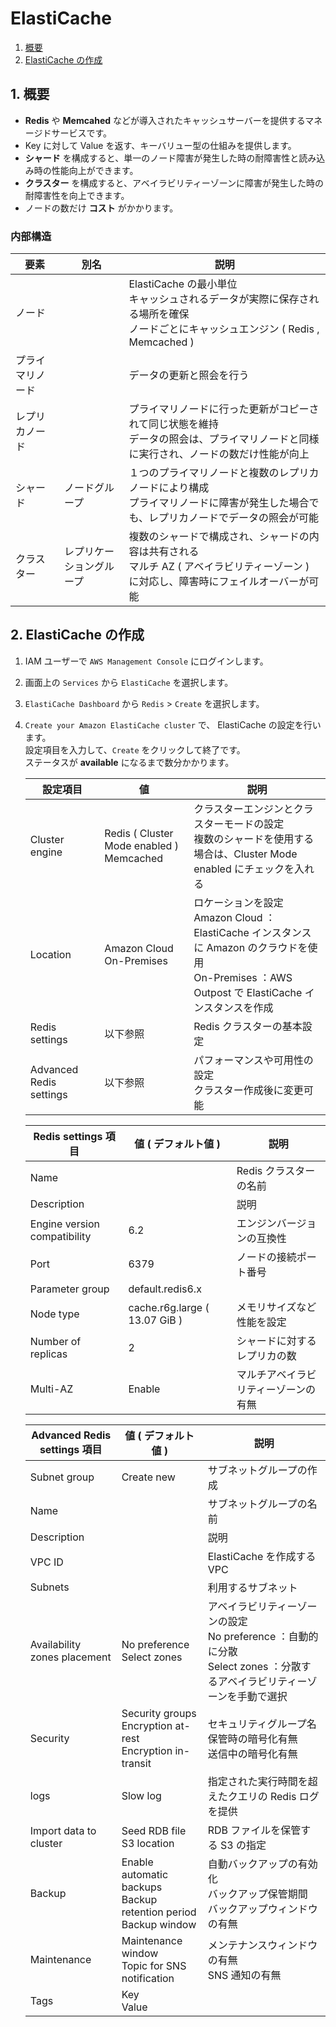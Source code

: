 # ElastiCache
1. [概要](#anchor1)
2. [ElastiCache の作成](#anchor2)

<a id="anchor1"></a>

## 1. 概要
 - **Redis** や **Memcahed** などが導入されたキャッシュサーバーを提供するマネージドサービスです。
 - Key に対して Value を返す、キーバリュー型の仕組みを提供します。
 - **シャード** を構成すると、単一のノード障害が発生した時の耐障害性と読み込み時の性能向上ができます。
 - **クラスター** を構成すると、アベイラビリティーゾーンに障害が発生した時の耐障害性を向上できます。
 - ノードの数だけ **コスト** がかかります。

### 内部構造

|要素|別名|説明|
|---|---|---|
|ノード||ElastiCache の最小単位<br>キャッシュされるデータが実際に保存される場所を確保<br>ノードごとにキャッシュエンジン ( Redis , Memcached )|
|プライマリノード||データの更新と照会を行う|
|レプリカノード||プライマリノードに行った更新がコピーされて同じ状態を維持<br>データの照会は、プライマリノードと同様に実行され、ノードの数だけ性能が向上|
|シャード|ノードグループ|１つのプライマリノードと複数のレプリカノードにより構成<br>プライマリノードに障害が発生した場合でも、レプリカノードでデータの照会が可能|
|クラスター|レプリケーショングループ|複数のシャードで構成され、シャードの内容は共有される<br>マルチ AZ ( アベイラビリティーゾーン ) に対応し、障害時にフェイルオーバーが可能|

<a id="anchor2"></a>

## 2. ElastiCache の作成
1. IAM ユーザーで ` AWS Management Console ` にログインします。
2. 画面上の ` Services ` から ` ElastiCache ` を選択します。
3. ` ElastiCache Dashboard ` から ` Redis ` > ` Create ` を選択します。
4. ` Create your Amazon ElastiCache cluster ` で、 ElastiCache の設定を行います。<br>設定項目を入力して、` Create ` をクリックして終了です。<br>ステータスが **available** になるまで数分かかります。

   |設定項目|値|説明|
   |---|---|---|
   |Cluster engine|Redis ( Cluster Mode enabled ) <br>Memcached|クラスターエンジンとクラスターモードの設定<br>複数のシャードを使用する場合は、Cluster Mode enabled にチェックを入れる|
   |Location|Amazon Cloud<br>On-Premises|ロケーションを設定<br>Amazon Cloud ：ElastiCache インスタンスに Amazon のクラウドを使用<br>On-Premises ：AWS Outpost で ElastiCache インスタンスを作成|
   |Redis settings|以下参照|Redis クラスターの基本設定|
   |Advanced Redis settings|以下参照|パフォーマンスや可用性の設定<br>クラスター作成後に変更可能|

   |Redis settings 項目|値 ( デフォルト値 )|説明|
   |---|---|---|
   |Name||Redis クラスターの名前|
   |Description||説明|
   |Engine version compatibility|6.2|エンジンバージョンの互換性|
   |Port|6379|ノードの接続ポート番号|
   |Parameter group|default.redis6.x||
   |Node type|cache.r6g.large ( 13.07 GiB )|メモリサイズなど性能を設定|
   |Number of replicas|2|シャードに対するレプリカの数|
   |Multi-AZ|Enable|マルチアベイラビリティーゾーンの有無|

   |Advanced Redis settings 項目|値 ( デフォルト値 )|説明|
   |---|---|---|
   |Subnet group|Create new|サブネットグループの作成|
   |Name||サブネットグループの名前|
   |Description||説明|
   |VPC ID||ElastiCache を作成する VPC|
   |Subnets||利用するサブネット|
   |Availability zones placement|No preference<br>Select zones|アベイラビリティーゾーンの設定<br>No preference ：自動的に分散<br>Select zones ：分散するアベイラビリティーゾーンを手動で選択|
   |Security|Security groups<br>Encryption at-rest<br>Encryption in-transit|セキュリティグループ名<br>保管時の暗号化有無<br>送信中の暗号化有無|
   |logs|Slow log|指定された実行時間を超えたクエリの Redis ログを提供|
   |Import data to cluster|Seed RDB file S3 location|RDB ファイルを保管する S3 の指定|
   |Backup|Enable automatic backups<br>Backup retention period<br>Backup window|自動バックアップの有効化<br>バックアップ保管期間<br>バックアップウィンドウの有無|
   |Maintenance|Maintenance window<br>Topic for SNS notification|メンテナンスウィンドウの有無<br>SNS 通知の有無|
   |Tags|Key<br>Value||
